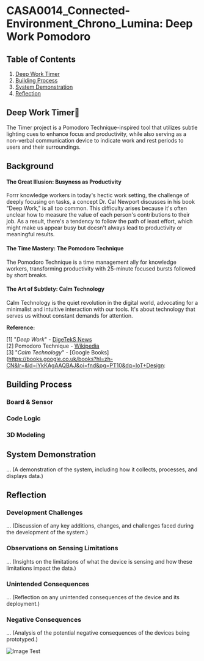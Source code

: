 # CASA0014_Connected-Environment_Chrono_Lumina: Deep Work Pomodoro

## Table of Contents

1. [Deep Work Timer](#deep-work-pomodoro)
2. [Building Process](#building-process)
3. [System Demonstration](#system-demonstration)
4. [Reflection](#reflection)

##  Deep Work Timer🍅
The Timer project is a Pomodoro Technique-inspired tool that utilizes subtle lighting cues to enhance focus and productivity, while also serving as a non-verbal communication device to indicate work and rest periods to users and their surroundings.

## Background
#### The Great Illusion: Busyness as Productivity
Forrr knowledge workers in today's hectic work setting, the challenge of deeply focusing on tasks, a concept Dr. Cal Newport discusses in his book "Deep Work," is all too common. This difficulty arises because it's often unclear how to measure the value of each person's contributions to their job. As a result, there's a tendency to follow the path of least effort, which might make us appear busy but doesn't always lead to productivity or meaningful results.

#### The Time Mastery: The Pomodoro Technique

 The Pomodoro Technique is a time management ally for knowledge workers, transforming productivity with 25-minute focused bursts followed by short breaks. 

#### The Art of Subtlety: Calm Technology

Calm Technology is the quiet revolution in the digital world, advocating for a minimalist and intuitive interaction with our tools. It's about technology that serves us without constant demands for attention. 

**Reference:**

[1] "*Deep Work*" - [DigeTekS News](https://www.digeteks.com/files/2024/04/DigeTekS_NEWS_PC_AUTO_May2024_Rev1_Pages.pdf)  
[2] Pomodoro Technique - [Wikipedia](https://en.wikipedia.org/wiki/Pomodoro_Technique)  
[3] "*Calm Technology*" - [Google Books](https://books.google.co.uk/books?hl=zh-CN&lr=&id=iYkKAgAAQBAJ&oi=fnd&pg=PT10&dq=IoT+Design:

## Building Process

### Board & Sensor

### Code Logic

### 3D Modeling


## System Demonstration
... (A demonstration of the system, including how it collects, processes, and displays data.)

## Reflection

### Development Challenges
... (Discussion of any key additions, changes, and challenges faced during the development of the system.)

### Observations on Sensing Limitations
... (Insights on the limitations of what the device is sensing and how these limitations impact the data.)

### Unintended Consequences
... (Reflection on any unintended consequences of the device and its deployment.)

### Negative Consequences
... (Analysis of the potential negative consequences of the devices being prototyped.)


![Image Test](images/tomato.png)

